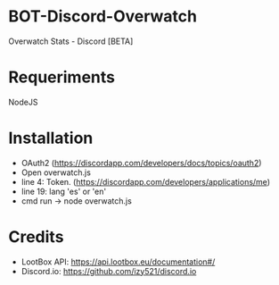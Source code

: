 # BOT-Discord-Overwatch
Overwatch Stats - Discord [BETA]

# Requeriments
NodeJS

# Installation
- OAuth2 (https://discordapp.com/developers/docs/topics/oauth2)
- Open overwatch.js
- line 4: Token. (https://discordapp.com/developers/applications/me)
- line 19: lang 'es' or 'en'
- cmd run -> node overwatch.js

# Credits
- LootBox API: https://api.lootbox.eu/documentation#/
- Discord.io: https://github.com/izy521/discord.io



